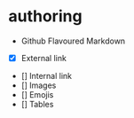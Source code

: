 # authoring
- Github Flavoured Markdown
- [x] External link
- [] Internal link
- [] Images
- [] Emojis
- [] Tables
